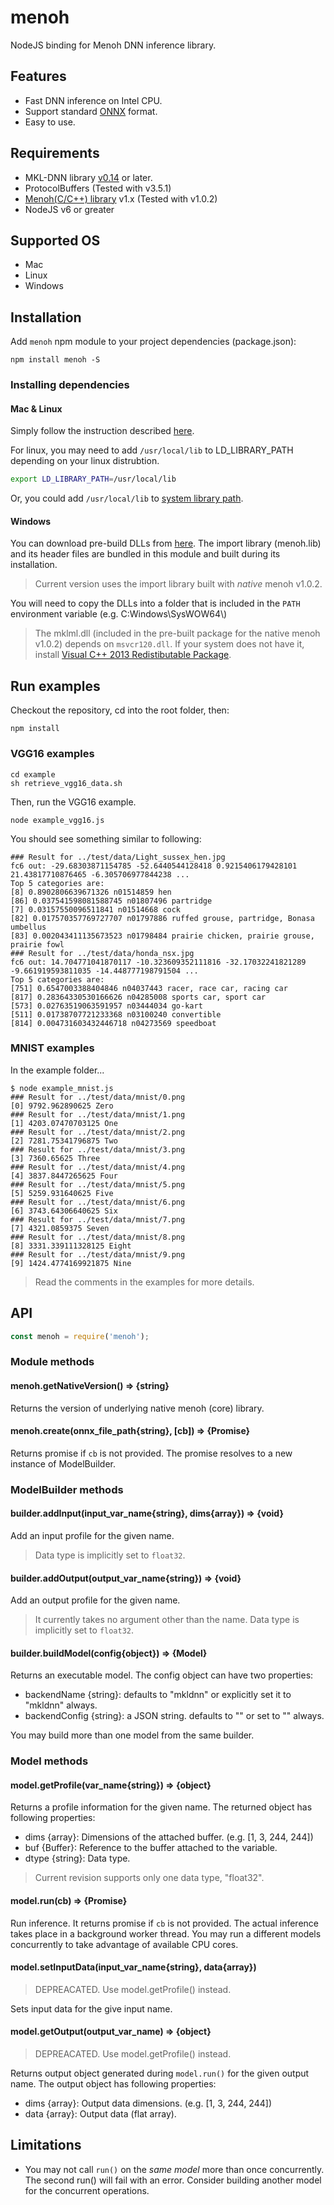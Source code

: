 # menoh
NodeJS binding for Menoh DNN inference library.

## Features
* Fast DNN inference on Intel CPU.
* Support standard [ONNX](http://onnx.ai/) format.
* Easy to use.

## Requirements
* MKL-DNN library [v0.14](https://github.com/intel/mkl-dnn/tree/v0.14) or later.
* ProtocolBuffers (Tested with v3.5.1)
* [Menoh(C/C++) library](https://github.com/pfnet-research/menoh) v1.x (Tested with v1.0.2)
* NodeJS v6 or greater

## Supported OS
* Mac
* Linux
* Windows

## Installation
Add `menoh` npm module to your project dependencies (package.json):
```
npm install menoh -S
```

### Installing dependencies
#### Mac & Linux
Simply follow the instruction described [here](https://github.com/pfnet-research/menoh/blob/v1.0.2/README.md).

For linux, you may need to add `/usr/local/lib` to LD_LIBRARY_PATH depending on your linux distrubtion.
```sh
export LD_LIBRARY_PATH=/usr/local/lib
```

Or, you could add `/usr/local/lib` to [system library path](http://howtolamp.com/articles/adding-shared-libraries-to-system-library-path/).

#### Windows
You can download pre-build DLLs from [here](https://github.com/pfnet-research/menoh/releases/tag/v1.0.2).
The import library (menoh.lib) and its header files are bundled in this module and built during
its installation.
> Current version uses the import library built with *native* menoh v1.0.2.
    
You will need to copy the DLLs into a folder that is included in the `PATH` environment variable (e.g. C:Windows\\SysWOW64\\)

> The mklml.dll (included in the pre-built package for the native menoh v1.0.2) depends on `msvcr120.dll`. If
> your system does not have it, install [Visual C++ 2013 Redistibutable Package](https://support.microsoft.com/en-us/help/3179560/update-for-visual-c-2013-and-visual-c-redistributable-package).


## Run examples
Checkout the repository, cd into the root folder, then:
```
npm install
```

### VGG16 examples
```
cd example
sh retrieve_vgg16_data.sh
```

Then, run the VGG16 example.
```
node example_vgg16.js
```

You should see something similar to following:
```
### Result for ../test/data/Light_sussex_hen.jpg
fc6 out: -29.68303871154785 -52.6440544128418 0.9215406179428101 21.43817710876465 -6.305706977844238 ...
Top 5 categories are:
[8] 0.8902806639671326 n01514859 hen
[86] 0.037541598081588745 n01807496 partridge
[7] 0.03157550096511841 n01514668 cock
[82] 0.017570357769727707 n01797886 ruffed grouse, partridge, Bonasa umbellus
[83] 0.002043411135673523 n01798484 prairie chicken, prairie grouse, prairie fowl
### Result for ../test/data/honda_nsx.jpg
fc6 out: 14.704771041870117 -10.323609352111816 -32.17032241821289 -9.661919593811035 -14.448777198791504 ...
Top 5 categories are:
[751] 0.6547003388404846 n04037443 racer, race car, racing car
[817] 0.28364330530166626 n04285008 sports car, sport car
[573] 0.02763519063591957 n03444034 go-kart
[511] 0.01738707721233368 n03100240 convertible
[814] 0.004731603432446718 n04273569 speedboat
```

### MNIST examples
In the example folder...
```
$ node example_mnist.js
### Result for ../test/data/mnist/0.png
[0] 9792.962890625 Zero
### Result for ../test/data/mnist/1.png
[1] 4203.07470703125 One
### Result for ../test/data/mnist/2.png
[2] 7281.75341796875 Two
### Result for ../test/data/mnist/3.png
[3] 7360.65625 Three
### Result for ../test/data/mnist/4.png
[4] 3837.8447265625 Four
### Result for ../test/data/mnist/5.png
[5] 5259.931640625 Five
### Result for ../test/data/mnist/6.png
[6] 3743.64306640625 Six
### Result for ../test/data/mnist/7.png
[7] 4321.0859375 Seven
### Result for ../test/data/mnist/8.png
[8] 3331.339111328125 Eight
### Result for ../test/data/mnist/9.png
[9] 1424.4774169921875 Nine
```

> Read the comments in the examples for more details.

## API
```js
const menoh = require('menoh');
```

### Module methods
#### menoh.getNativeVersion() => {string}
Returns the version of underlying native menoh (core) library.

#### menoh.create(onnx_file_path{string}, [cb]) => {Promise}
Returns promise if `cb` is not provided. The promise resolves to a new instance of ModelBuilder.

### ModelBuilder methods
#### builder.addInput(input_var_name{string}, dims{array}) => {void}
Add an input profile for the given name.
> Data type is implicitly set to `float32`.

#### builder.addOutput(output_var_name{string}) => {void}
Add an output profile for the given name.
> It currently takes no argument other than the name.
> Data type is implicitly set to `float32`.

#### builder.buildModel(config{object}) => {Model}
Returns an executable model.
The config object can have two properties:
* backendName {string}: defaults to "mkldnn" or explicitly set it to "mkldnn" always.
* backendConfig {string}: a JSON string. defaults to "" or set to "" always.

You may build more than one model from the same builder.

### Model methods
#### model.getProfile(var_name{string}) => {object}
Returns a profile information for the given name.
The returned object has following properties:
* dims {array}: Dimensions of the attached buffer. (e.g. [1, 3, 244, 244])
* buf {Buffer}: Reference to the buffer attached to the variable.
* dtype {string}: Data type.

> Current revision supports only one data type, "float32".

#### model.run(cb) => {Promise}
Run inference. It returns promise if `cb` is not provided. The actual inference takes place
in a background worker thread. You may run a different models concurrently to take advantage of
available CPU cores.

#### model.setInputData(input_var_name{string}, data{array})
> DEPREACATED. Use model.getProfile() instead.

Sets input data for the give input name.

#### model.getOutput(output_var_name) => {object}
> DEPREACATED. Use model.getProfile() instead.

Returns output object generated during `model.run()` for the given output name.
The output object has following properties:
* dims {array}: Output data dimensions. (e.g. [1, 3, 244, 244])
* data {array}: Output data (flat array).


## Limitations
* You may not call `run()` on the *same model* more than once concurrently. The second run() will
fail with an error. Consider building another model for the concurrent operations.
